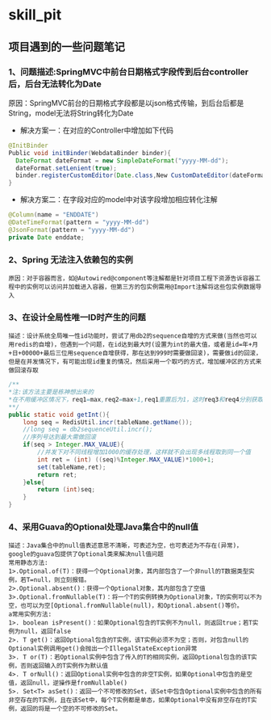 # skill_pit
## 项目遇到的一些问题笔记

### 1、问题描述:SpringMVC中前台日期格式字段传到后台controller后，后台无法转化为Date
  原因：SpringMVC前台的日期格式字段都是以json格式传输，到后台后都是String，model无法将String转化为Date
  * 解决方案一：在对应的Controller中增加如下代码
  ```java
  @InitBinder
  Public void initBinder(WebdataBinder binder){
    DateFormat dateFormat = new SimpleDateFormat("yyyy-MM-dd");
    dateFormat.setLenient(true);
    binder.registerCustomEditor(Date.class,New CustomDateEditor(dateFormat,true));
  }
  ```
  * 解决方案二：在字段对应的model中对该字段增加相应转化注解
  ```java
  @Column(name = "ENDDATE")
  @DateTimeFormat(pattern = "yyyy-MM-dd")
  @JsonFormat(pattern = "yyyy-MM-dd")
  private Date enddate;
  ```
### 2、Spring 无法注入依赖包的实例
	原因：对于容器而言，如@Autowired@component等注解都是针对项目工程下资源告诉容器工程中的实例可以访问并加载进入容器，但第三方的包实例需用@Import注解将这些包实例数据导入


### 3、在设计全局性唯一ID时产生的问题
	描述：设计系统全局唯一性id功能时，尝试了用db2的sequence自增的方式来做(当然也可以用redis的自增)，但遇到一个问题，在id达到最大时(设置为int的最大值，或者是id=年+月+日+00000+最后三位用sequence自增获得，那在达到999时需要做回滚)，需要做id的回滚，但是在并发情况下，有可能出现id重复的情况，然后采用一个取巧的方式，增加缓冲区的方式来做回滚存取
```java 
/**
*注:该方法主要是栋神想出来的
*在不用缓冲区情况下，req1=max,req2=max+1,req1重置后为1，这时req3和req4分别获取下一个序列号，req3=2，req4=3，而同一时间req2重置后为2，req5在req2的基础上获取的序列号也为3，这样就重复了，而加了缓冲区后则会变成req1=1001,req2=2001,req3=1002,req5=2002，这样并发下req3跟req5有1000的缓冲就不会重复
**/
public static void getInt(){
	long seq = RedisUtil.incr(tableName.getName());
    //long seq = db2sequenceUtil.incr();
    //序列号达到最大需做回滚
	if(seq > Integer.MAX_VALUE){
        //并发下对不同线程增加1000的缓存处理，这样就不会出现多线程取到同一个值
		int ret = (int) ((seq)%Integer.MAX_VALUE)*1000+1;
		set(tableName,ret);
		return ret;
	}else{
		return (int)seq;
	}
}
``` 
### 4、采用Guava的Optional处理Java集合中的null值
	描述：Java集合中的null值表述意思不清晰，可表述为空，也可表述为不存在(异常)，google的guava包提供了Optional类来解决null值问题
	常用静态方法:
	1>.Optional.of(T)：获得一个Optional对象，其内部包含了一个非null的T数据类型实例，若T=null，则立刻报错。
	2>.Optional.absent()：获得一个Optional对象，其内部包含了空值
	3>.Optional.fromNullable(T)：将一个T的实例转换为Optional对象，T的实例可以不为空，也可以为空[Optional.fromNullable(null)，和Optional.absent()等价。
	a常用实例方法:
	1>. boolean isPresent()：如果Optional包含的T实例不为null，则返回true；若T实例为null，返回false
	2>. T get()：返回Optional包含的T实例，该T实例必须不为空；否则，对包含null的Optional实例调用get()会抛出一个IllegalStateException异常
	3>. T or(T)：若Optional实例中包含了传入的T的相同实例，返回Optional包含的该T实例，否则返回输入的T实例作为默认值
	4>. T orNull()：返回Optional实例中包含的非空T实例，如果Optional中包含的是空值，返回null，逆操作是fromNullable()
	5>. Set<T> asSet()：返回一个不可修改的Set，该Set中包含Optional实例中包含的所有非空存在的T实例，且在该Set中，每个T实例都是单态，如果Optional中没有非空存在的T实例，返回的将是一个空的不可修改的Set。


	
	
	
